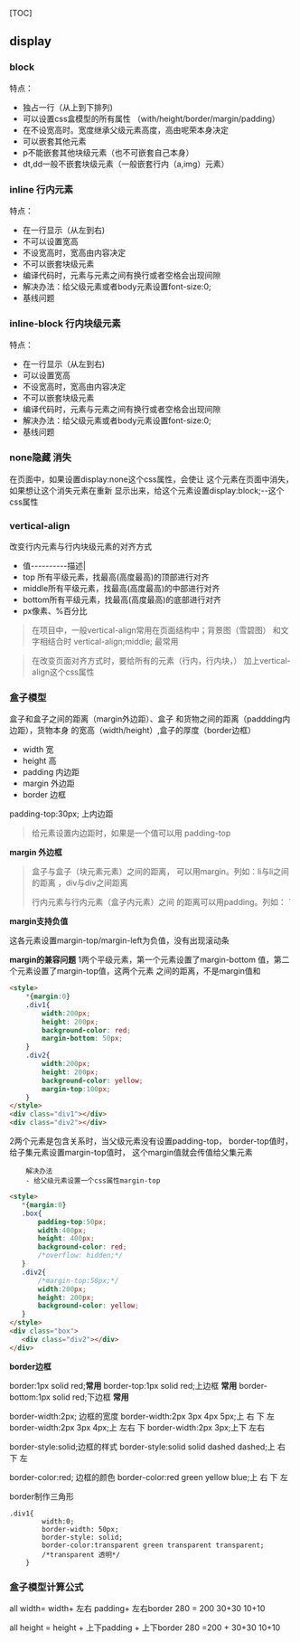 [TOC]
## display
### block
特点：
- 独占一行（从上到下排列)
- 可以设置css盒模型的所有属性
（with/height/border/margin/padding）
- 在不设宽高时。宽度继承父级元素高度，高由呢荣本身决定
- 可以嵌套其他元素
- p不能嵌套其他块级元素（也不可嵌套自己本身）
- dt,dd一般不嵌套块级元素（一般嵌套行内（a,img）元素）
### inline 行内元素
特点：
- 在一行显示（从左到右)
- 不可以设置宽高
- 不设宽高时，宽高由内容决定
- 不可以嵌套块级元素
- 编译代码时，元素与元素之间有换行或者空格会出现间隙
- 解决办法：给父级元素或者body元素设置font-size:0;
- 基线问题
### inline-block 行内块级元素
特点：
- 在一行显示（从左到右)
- 可以设置宽高
- 不设宽高时，宽高由内容决定
- 不可以嵌套块级元素
- 编译代码时，元素与元素之间有换行或者空格会出现间隙
- 解决办法：给父级元素或者body元素设置font-size:0;
- 基线问题
### none隐藏 消失
在页面中，如果设置display:none这个css属性，会使让
这个元素在页面中消失，如果想让这个消失元素在重新
显示出来，给这个元素设置display:block;--这个css属性

### vertical-align
改变行内元素与行内块级元素的对齐方式
* 值----------描述|
* top 所有平级元素，找最高(高度最高)的顶部进行对齐
* middle所有平级元素，找最高(高度最高)的中部进行对齐
* bottom所有平级元素，找最高(高度最高)的底部进行对齐
* px像素、%百分比
 
 
 
 > 在项目中，一般vertical-align常用在页面结构中；背景图（雪碧图）
 和文字相结合时
 > vertical-align;middle;  最常用
 
 > 在改变页面对齐方式时，要给所有的元素（行内，行内块，）
 加上vertical-align这个css属性
 
 ### 盒子模型
 盒子和盒子之间的距离（margin外边距）、盒子
 和货物之间的距离（paddding内边距），货物本身
 的宽高（width/height）,盒子的厚度（border边框）
 - width  宽
 - height 高
 - padding 内边距
 - margin 外边距
 - border 边框
 
 
 padding-top:30px; 上内边距
 > 给元素设置内边距时，如果是一个值可以用
padding-top 
 
 
 **margin 外边框**
 
 
 
 > 盒子与盒子（块元素元素）之间的距离，
 可以用margin。列如：li与li之间的距离
 ，div与div之间距离
 >
 > 行内元素与行内元素（盒子内元素）之间
 的距离可以用padding。列如：
 `
 
 **margin支持负值**
 
 
 这各元素设置margin-top/margin-left为负值，没有出现滚动条
 
 
 
 
 
 **margin的兼容问题**
 1两个平级元素，第一个元素设置了margin-bottom
 值，第二个元素设置了margin-top值，这两个元素
 之间的距离，不是margin值和
 ```html
 <style>
     *{margin:0}
     .div1{
         width:200px;
         height: 200px;
         background-color: red;
         margin-bottom: 50px;
     }
     .div2{
         width:200px;
         height: 200px;
         background-color: yellow;
         margin-top:100px;
     }
 </style>
 <div class="div1"></div>
 <div class="div2"></div>
 ```
 
 
 2两个元素是包含关系时，当父级元素没有设置padding-top，
 border-top值时，给子集元素设置margin-top值时，
 这个margin值就会传值给父集元素
 
        解决办法
        - 给父级元素设置一个css属性margin-top
        
 
 
 
 
 ``` html
<style>
    *{margin:0}
    .box{
        padding-top:50px;
        width:400px;
        height: 400px;
        background-color: red;
        /*overflow: hidden;*/
    }
    .div2{
        /*margin-top:50px;*/
        width:200px;
        height: 200px;
        background-color: yellow;
    }
</style>
<div class="box">
    <div class="div2"></div>
</div>

```
**border边框**

border:1px solid red;**常用**
border-top:1px solid red;上边框 **常用**
border-bottom:1px solid red;下边框 **常用**

border-width:2px; 边框的宽度
border-width:2px 3px 4px 5px;上 右  下 左
border-width:2px 3px 4px;上 左右 下
border-width:2px 3px;上下 左右

border-style:solid;边框的样式
border-style:solid solid dashed dashed;上 右  下 左

border-color:red; 边框的颜色
border-color:red green yellow blue;上 右  下 左



border制作三角形
``` 
.div1{
        width:0;
        border-width: 50px;
        border-style: solid;
        border-color:transparent green transparent transparent;
        /*transparent 透明*/
    }

```

### 盒子模型计算公式

all width= width+ 左右 padding+ 左右border
280   =    200    30+30           10+10

all height = height + 上下padding + 上下border
  280       =200    +    30+30      10+10